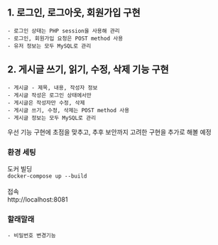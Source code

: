 ## 1. 로그인, 로그아웃, 회원가입 구현

    - 로그인 상태는 PHP session을 사용해 관리
    - 로그인, 회원가입 요청은 POST method 사용
    - 유저 정보는 모두 MySQL로 관리

## 2. 게시글 쓰기, 읽기, 수정, 삭제 기능 구현

    - 게시글 - 제목, 내용, 작성자 정보
    - 게시글 작성은 로그인 상태에서만
    - 게시글은 작성자만 수정, 삭제
    - 게시글 쓰기, 수정, 삭제는 POST method 사용
    - 게시글 정보는 모두 MySQL로 관리

우선 기능 구현에 초점을 맞추고, 추후 보안까지 고려한 구현을 추가로 해볼 예정

### 환경 세팅

도커 빌딩<br>
`docker-compose up --build`
<br><br>
접속<br>
http://localhost:8081

### 할래말래

    - 비밀번호 변경기능
